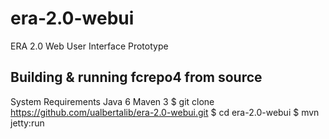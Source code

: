 era-2.0-webui
=============

ERA 2.0 Web User Interface Prototype

Building & running fcrepo4 from source
--------------------------------------
System Requirements
Java 6
Maven 3
$ git clone https://github.com/ualbertalib/era-2.0-webui.git
$ cd era-2.0-webui
$ mvn jetty:run
